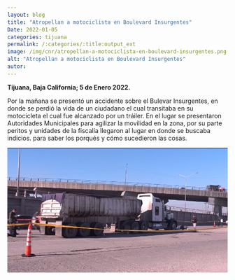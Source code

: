 ```yaml
---
layout: blog
title: "Atropellan a motociclista en Boulevard Insurgentes"
Date: 2022-01-05
categories: tijuana
permalink: /:categories/:title:output_ext
image: /img/cnr/atropellan-a-motociclista-en-boulevard-insurgentes.png
alt: "Atropellan a motociclista en Boulevard Insurgentes"
autor:
---
```


**Tijuana, Baja California; 5 de Enero 2022.** 

Por la mañana se presentó un accidente sobre el Bulevar Insurgentes, en donde se perdió la vida de un ciudadano el cual transitaba en su motocicleta el cual fue alcanzado por un tráiler.
En el lugar se presentaron Autoridades Municipales para agilizar la movilidad en la zona, por su parte peritos y unidades de la fiscalía llegaron al lugar en donde se buscaba indicios.
para saber los porqués y cómo sucedieron las cosas.


<div id="carouselExampleSlidesOnly" class="carousel slide" data-ride="carousel">
  <div class="carousel-inner">
    <div class="carousel-item active">
       <img class="d-block w-100" src="/img/cnr/atropellan-a-motociclista-en-boulevard-insurgentes.png" loading="lazy"  alt="Atropellan a motociclista en Boulevard Insurgentes">
    </div>
  </div>
</div>
